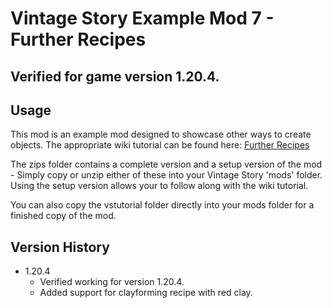 # Vintage Story Example Mod 7 - Further Recipes
## Verified for game version 1.20.4.

## Usage
This mod is an example mod designed to showcase other ways to create objects. The appropriate wiki tutorial can be found here: [Further Recipes](https://wiki.vintagestory.at/Modding:Content_Tutorial_Further_Recipes)

The zips folder contains a complete version and a setup version of the mod - Simply copy or unzip either of these into your Vintage Story 'mods' folder.
Using the setup version allows your to follow along with the wiki tutorial.

You can also copy the vstutorial folder directly into your mods folder for a finished copy of the mod.

## Version History
 - 1.20.4
   - Verified working for version 1.20.4.
   - Added support for clayforming recipe with red clay.